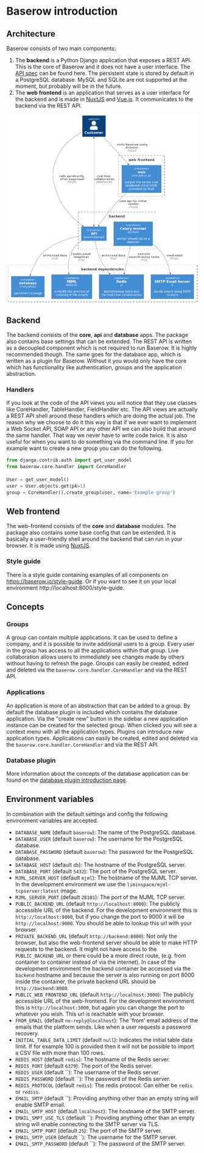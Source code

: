 # Baserow introduction

## Architecture

Baserow consists of two main components:

1. The **backend** is a Python Django application that exposes a REST API. This is the
   core of Baserow and it does not have a user interface. The [API spec](./api.md) can
   be found here. The persistent state is stored by default in a PostgreSQL database.
   MySQL and SQLite are not supported at the moment, but probably will be in the future.
1. The **web frontend** is an application that serves as a user interface for the
   backend and is made in [NuxtJS](https://nuxtjs.org/) and
   [Vue.js](https://vuejs.org/). It communicates to the backend via the REST API.
   
![server_diagram](../assets/diagrams/server-architecture.png "Server Architecture")

## Backend

The backend consists of the **core**, **api** and **database** apps. The package also
contains base settings that can be extended. The REST API is written as a decoupled
component which is not required to run Baserow. It is highly recommended though. The
same goes for the database app, which is written as a plugin for Baserow. Without it you
would only have the core which has functionality like authentication, groups and the
application abstraction.

### Handlers

If you look at the code of the API views you will notice that they use classes like
CoreHandler, TableHandler, FieldHandler etc. The API views are actually a REST API shell
around these handlers which are doing the actual job. The reason why we choose to do it
this way is that if we ever want to implement a Web Socket API, SOAP API or any other
API we can also build that around the same handler. That way we never have to write code
twice. It is also useful for when you want to do something via the command line. If you
for example want to create a new group you can do the following.

```python
from django.contrib.auth import get_user_model
from baserow.core.handler import CoreHandler

User = get_user_model()
user = User.objects.get(pk=1)
group = CoreHandler().create_group(user, name='Example group')
```

## Web frontend

The web-frontend consists of the **core** and **database** modules. The package also
contains some base config that can be extended. It is basically a user-friendly shell
around the backend that can run in your browser. It is made using
[NuxtJS](https://nuxtjs.org/).

### Style guide

There is a style guide containing examples of all components on
https://baserow.io/style-guide. Or if you want to see it on your local environment
http://localhost:8000/style-guide.

## Concepts

### Groups

A group can contain multiple applications. It can be used to define a company, and it is
possible to invite additional users to a group. Every user in the group has access to
all the applications within that group. Live collaboration allows users to immediately
see changes made by others without having to refresh the page. Groups can easily be
created, edited and deleted via the `baserow.core.handler.CoreHandler`
and via the REST API.

### Applications

An application is more of an abstraction that can be added to a group. By default the
database plugin is included which contains the database application. Via the
"create new" button in the sidebar a new application instance can be created for the
selected group. When clicked you will see a context menu with all the application types.
Plugins can introduce new application types. Applications can easily be created, edited
and deleted via the `baserow.core.handler.CoreHandler` and via the REST API.

### Database plugin

More information about the concepts of the database application can be found on the
[database plugin introduction page](./database-plugin.md).

## Environment variables

In combination with the default settings and config the following environment variables
are accepted.

* `DATABASE_NAME` (default `baserow`): The name of the PostgreSQL database.
* `DATABASE_USER` (default `baserow`): The username for the PostgreSQL database.
* `DATABASE_PASSWORD` (default `baserow`): The password for the PostgreSQL database.
* `DATABASE_HOST` (default `db`): The hostname of the PostgreSQL server.
* `DATABASE_PORT` (default `5432`): The port of the PostgreSQL server.
* `MJML_SERVER_HOST` (default `mjml`): The hostname of the MJML TCP server. In the
  development environment we use the `liminspace/mjml-tcpserver:latest` image.
* `MJML_SERVER_PORT` (default `28101`): The port of the MJML TCP server.
* `PUBLIC_BACKEND_URL` (default `http://localhost:8000`): The publicly accessible URL of
  the backend. For the development environment this is `http://localhost:8000`, but if
  you change the port to 9000 it will be `http://localhost:9000`. You should be able to
  lookup this url with your browser.
* `PRIVATE_BACKEND_URL` (default `http://backend:8000`): Not only the browser, but also
  the web-frontend server should be able to make HTTP requests to the backend. It might
  not have access to the `PUBLIC_BACKEND_URL` or there could be a more direct route,
  (e.g. from container to container instead of via the internet). In case of the
  development environment the backend container be accessed via the `backend` hostname
  and because the server is also running on port 8000 inside the container, the private
  backend URL should be `http://backend:8000`.
* `PUBLIC_WEB_FRONTEND_URL` (default `http://localhost:3000`): The publicly accessible
  URL of the web-frontend. For the development environment this is
  `http://localhost:3000`, but again you can change the port to whatever you wish. This
  url is reachable with your browser.
* `FROM_EMAIL` (default `no-reply@localhost`): The 'from' email address of the emails
  that the platform sends. Like when a user requests a password recovery.
* `INITIAL_TABLE_DATA_LIMIT` (default `null`): Indicates the initial table data limit.
  If for example 100 is provided then it will not be possible to import a CSV file with
  more than 100 rows.
* `REDIS_HOST` (default `redis`): The hostname of the Redis server.
* `REDIS_PORT` (default `6379`): The port of the Redis server.
* `REDIS_USER` (default ``): The username of the Redis server.
* `REDIS_PASSWORD` (default ``):  The password of the Redis server.
* `REDIS_PROTOCOL` (default `redis`): The redis protocol. Can either be `redis` or
  `rediss`.
* `EMAIL_SMTP` (default ``): Providing anything other than an empty string will enable
  SMTP email.
* `EMAIL_SMTP_HOST` (default `localhost`): The hostname of the SMTP server.
* `EMAIL_SMPT_USE_TLS` (default ``): Providing anything other than an empty string will
  enable connecting to the SMTP server via TLS.
* `EMAIL_SMTP_PORT` (default `25`): The port of the SMTP server.
* `EMAIL_SMTP_USER` (default ``): The username for the SMTP server.
* `EMAIL_SMTP_PASSWORD` (default ``): The password of the SMTP server.
